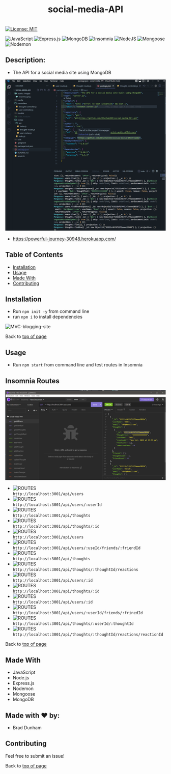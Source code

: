 # <h1 align="center">social-media-API</h1> <br>[![License: MIT](https://img.shields.io/badge/License-MIT-yellow.svg)](https://opensource.org/licenses/MIT)
![JavaScript](https://img.shields.io/badge/javascript-%23323330.svg?style=plastic&logo=javascript&logoColor=%23F7DF1E)
![Express.js](https://img.shields.io/badge/express.js-%23404d59.svg?style=plastic&logo=express&logoColor=%2361DAFB)
![MongoDB](https://img.shields.io/badge/MongoDB-%234ea94b.svg?style=plastic&logo=mongodb&logoColor=white)
![Insomnia](https://img.shields.io/badge/Insomnia-black?style=plastic&logo=insomnia&logoColor=5849BE)
![NodeJS](https://img.shields.io/badge/node.js-6DA55F?style=plastic&logo=node.js&logoColor=white)
![Mongoose](https://img.shields.io/badge/6.5.4-Mongoose-%23800000?style=plastic)
![Nodemon](https://img.shields.io/badge/Nodemon-76D04B?style=plastic&logo=nodemon)

## Description: 

* The API for a social media site using MongoDB

![social-media-API](./assets/images/screenshot.png)

* <a href='https://powerful-journey-30948.herokuapp.com/'>https://powerful-journey-30948.herokuapp.com/</a>

## Table of Contents

- [Installation](#local-installation)
- [Usage](#usage)
- [Made With](#made-with)
- [Contributing](#contributing)

## Installation

* Run `npm init -y` from command line
* run `npm i` to install dependencies

![MVC-blogging-site](./assets/images/tech-blog-install.png)

Back to [top of page](# )

## Usage

* Run `npm start` from command line and test routes in Insomnia


## Insomnia Routes

![Insomnia](./assets/images/insomnia.png)

* ![ROUTES](https://img.shields.io/badge/GET-getAllUsers-blueviolet) <br>`http://localhost:3001/api/users`<br>
* ![ROUTES](https://img.shields.io/badge/GET-getUserById-blueviolet) <br>`http://localhost:3001/api/users/:userId`<br>
* ![ROUTES](https://img.shields.io/badge/GET-geAllThoughts-blueviolet) <br>`http://localhost:3001/api/thoughts`<br>
* ![ROUTES](https://img.shields.io/badge/GET-getThoughtById-blueviolet) <br>`http://localhost:3001/api/thoughts/:id`<br>
* ![ROUTES](https://img.shields.io/badge/POST-createUser-brightgreen) <br>`http://localhost:3001/api/users`<br>
* ![ROUTES](https://img.shields.io/badge/POST-addFriend-brightgreen) <br>`http://localhost:3001/api/users/:useId/friends/:friendId`<br>
* ![ROUTES](https://img.shields.io/badge/POST-addThought-brightgreen) <br>`http://localhost:3001/api/thoughts`<br>
* ![ROUTES](https://img.shields.io/badge/POST-addReaction-brightgreen) <br>`http://localhost:3001/api/thoughts/:thoughtId/reactions`<br>
* ![ROUTES](https://img.shields.io/badge/PUT-updateUser-orange) <br>`http://localhost:3001/api/users/:id`<br>
* ![ROUTES](https://img.shields.io/badge/PUT-updateThought-orange) <br>`http://localhost:3001/api/thoughts/:id`<br>
* ![ROUTES](https://img.shields.io/badge/DEL-deleteUser-red) <br>`http://localhost:3001/api/users/:id`<br>
* ![ROUTES](https://img.shields.io/badge/DEL-removeFriend-red) <br>`http://localhost:3001/api/users/:userId/friends/:frinedId`<br>
* ![ROUTES](https://img.shields.io/badge/DEL-deleteThought-red) <br>`http://localhost:3001/api/thoughts/:userId/:thoughtId`<br>
* ![ROUTES](https://img.shields.io/badge/DEL-removeReaction-red) <br>`http://localhost:3001/api/thoughts/:thoughtId/reactions/reactionId`<br>

Back to [top of page](# )

## Made With

* JavaScript
* Node.js
* Express.js
* Nodemon
* Mongoose
* MongoDB

## Made with ❤️ by:

* Brad Dunham

## Contributing

Feel free to submit an issue!

Back to [top of page](# )



